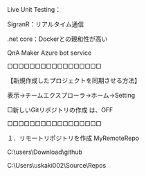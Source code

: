 Live Unit Testing：

SigranR：リアルタイム通信

.net core：Dockerとの親和性が高い



QnA Maker
Azure bot service

□□□□□□□□□□□□□□□□□

【新規作成したプロジェクトを同期させる方法】

表示→チームエクスプローラ→ホーム→Setting

□新しいGitリポジトリの作成
は、OFF

□□□□□□□□□□□□□□□□□

１．リモートリポジトリを作成
MyRemoteRepo

C:\users\Download\github


C:\Users\uskaki002\Source\Repos


